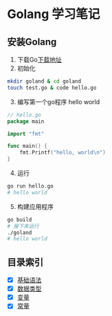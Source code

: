 # Golang 学习笔记
## 安装Golang
1. 下载Go[下载地址](https://golang.org/dl/)
2. 初始化
```bash
mkdir goland & cd goland
touch test.go & code hello.go
```
3. 编写第一个go程序 hello world
```go
// hello.go
package main

import "fmt"

func main() {
	fmt.Printf("hello, world\n")
}
```
4. 运行
```bash
go run hello.go
# hello world
```
5. 构建应用程序
```bash
go build
# 接下来运行
./goland
# hello world
```

## 目录索引
- [x]	[基础语法](https://www.runoob.com/go/go-data-types.html)
- [x]  	[数据类型](https://www.runoob.com/go/go-data-types.html)
- [x]  	[变量](./docs/variable.md)
- [x] 	[常量](./docs/constant.md)
